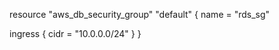 resource "aws_db_security_group" "default" {
  name = "rds_sg"

  ingress {
    cidr = "10.0.0.0/24"
  }
}
